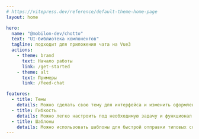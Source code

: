 ```yaml
---
# https://vitepress.dev/reference/default-theme-home-page
layout: home

hero:
  name: "@mobilon-dev/chotto"
  text: "UI-библиотека компонентов"
  tagline: подходит для приложения чата на Vue3
  actions:
    - theme: brand
      text: Начало работы
      link: /get-started
    - theme: alt
      text: Примеры
      link: /feed-chat

features:
  - title: Темы
    details: Можно сделать свою тему для интерфейса и изменить оформление чата на свой вкус -  доступно более 200 переменных для стилизации основных компонентов и сообщений.
  - title: Гибкость
    details: Можно легко настроить под необходимую задачу и функционал благодаря вложенной структуре Container > Layout и уместить на любом доступном пространстве в окне браузера.
  - title: Шаблоны
    details: Можно использовать шаблоны для быстрой отправки типовых сообщений, есть возможность заполнения адаптивных шаблонов подобных WABA (прикрепление файла, кнопок быстрого ответа, заполнение полей). 
---
```


